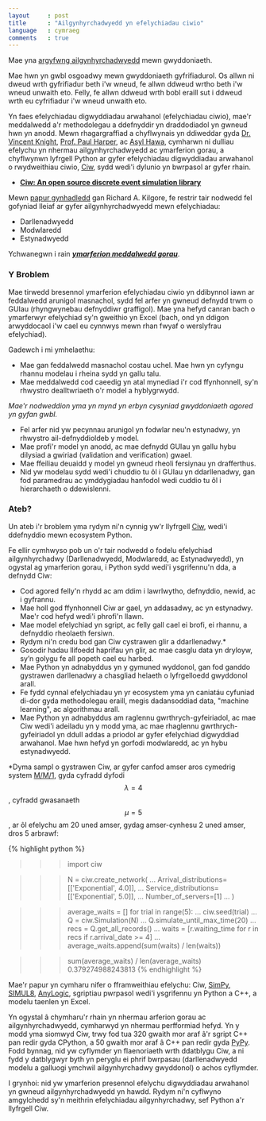 ```yaml
---
layout     : post
title      : "Ailgynhyrchadwyedd yn efelychiadau ciwio"
language   : cymraeg
comments   : true
---
```


Mae yna
[argyfwng ailgynhyrchadwyedd](http://www.bbc.co.uk/news/science-environment-39054778)
mewn gwyddoniaeth.

Mae hwn yn gwbl osgoadwy mewn gwyddoniaeth gyfrifiadurol.
Os allwn ni dweud wrth gyfrifiadur beth i'w wneud, fe allwn ddweud wrtho beth
i'w wneud unwaith eto.
Felly, fe allwn ddweud wrth bobl eraill sut i ddweud wrth eu cyfrifiadur i'w
wneud unwaith eto.

Yn faes efelychiadau digwyddiadau arwahanol (efelychiadau ciwio), mae'r
meddalwedd a'r methodolegau a ddefnyddir yn draddodiadol yn gwneud hwn yn anodd.
Mewn rhagargraffiad a chyflwynais yn ddiweddar gyda
[Dr. Vincent Knight](http://vknight.org/),
[Prof. Paul Harper](http://www.profpaulharper.com/), ac
[Asyl Hawa](http://asylhawa.com/), cymharwn ni dulliau efelychu yn nhermau
ailgynhyrchadwyedd ac ymarferion gorau, a chyflwynwn lyfrgell Python ar gyfer
efelychiadau digwyddiadau arwahanol o rwydweithiau ciwio,
[Ciw](http://ciw.readthedocs.io/cy/latest/), sydd wedi'i dylunio yn bwrpasol ar
gyfer rhain.

+ [**Ciw: An open source discrete event simulation library**](https://arxiv.org/abs/1710.03561)

Mewn [papur gynhadledd](https://pdfs.semanticscholar.org/2bfc/94644b45d73d9f63f0402d8c3191d0e0e154.pdf)
gan Richard A. Kilgore, fe restrir tair nodwedd fel gofyniad lleiaf ar gyfer
ailgynhyrchadwyedd mewn efelychiadau:

+ Darllenadwyedd
+ Modwlaredd
+ Estynadwyedd

Ychwanegwn i rain [***ymarferion meddalwedd gorau***](http://journals.plos.org/plosbiology/article?id=10.1371/journal.pbio.1001745).

### Y Broblem

Mae tirwedd bresennol ymarferion efelychiadau ciwio yn ddibynnol iawn ar
feddalwedd arunigol masnachol, sydd fel arfer yn gwneud defnydd trwm o GUIau
(rhyngwynebau defnyddiwr graffigol).
Mae yna hefyd canran bach o ymarferwyr efelychiad sy'n gweithio yn Excel (bach,
ond yn ddigon arwyddocaol i'w cael eu cynnwys mewn rhan fwyaf o werslyfrau
efelychiad).

Gadewch i mi ymhelaethu:

+ Mae gan feddalwedd masnachol costau uchel. Mae hwn yn cyfyngu rhannu modelau
i rheina sydd yn gallu talu.
+ Mae meddalwedd cod caeedig yn atal mynediad i'r cod ffynhonnell, sy'n rhwystro
dealltwriaeth o'r model a hyblygrwydd.

*Mae'r nodweddion yma yn mynd yn erbyn cysyniad gwyddoniaeth agored yn gyfan
gwbl.*

+ Fel arfer nid yw pecynnau arunigol yn fodwlar neu'n estynadwy, yn rhwystro
ail-defnyddioldeb y model.
+ Mae profi'r model yn anodd, ac mae defnydd GUIau yn gallu hybu dilysiad a
gwiriad (validation and verification) gwael.
+ Mae ffeiliau deuaidd y model yn gwneud rheoli fersiynau yn drafferthus.
+ Nid yw modelau sydd wedi'i chuddio tu ôl i GUIau yn ddarllenadwy, gan fod
paramedrau ac ymddygiadau hanfodol wedi cuddio tu ôl i hierarchaeth o
ddewislenni.

### Ateb?

Un ateb i'r broblem yma rydym ni'n cynnig yw'r llyfrgell
[Ciw](http://ciw.readthedocs.io/cy/latest/), wedi'i ddefnyddio mewn ecosystem
Python.

Fe ellir cymhwyso pob un o'r tair nodwedd o fodelu efelychiad ailgynhyrchadwy
(Darllenadwyedd, Modwlaredd, ac Estynadwyedd), yn ogystal ag ymarferion gorau, i
Python sydd wedi'i ysgrifennu'n dda, a defnydd Ciw:

+ Cod agored felly'n rhydd ac am ddim i lawrlwytho, defnyddio, newid, ac i
gyfrannu.
+ Mae holl god ffynhonnell Ciw ar gael, yn addasadwy, ac yn estynadwy. Mae'r cod
hefyd wedi'i phrofi'n llawn.
+ Mae model efelychiad yn sgript, ac felly gall cael ei brofi, ei rhannu, a
defnyddio rheolaeth fersiwn.
+ Rydym ni'n credu bod gan Ciw cystrawen glir a ddarllenadwy.*
+ Gosodir hadau llifoedd haprifau yn glir, ac mae casglu data yn dryloyw, sy’n
golygu fe all popeth cael eu harbed.
+ Mae Python yn adnabyddus yn y gymuned wyddonol, gan fod ganddo gystrawen
darllenadwy a chasgliad helaeth o lyfrgelloedd gwyddonol arall.
+ Fe fydd cynnal efelychiadau yn yr ecosystem yma yn caniatáu cyfuniad di-dor
gyda methodolegau eraill, megis dadansoddiad data, "machine learning", ac
algorithmau arall.
+ Mae Python yn adnabyddus am raglennu gwrthrych-gyfeiriadol, ac mae Ciw wedi'i
adeiladu yn y modd yma, ac mae rhaglennu gwrthrych-gyfeiriadol yn ddull addas a
priodol ar gyfer efelychiad digwyddiad arwahanol. Mae hwn hefyd yn gorfodi
modwlaredd, ac yn hybu estynadwyedd.

*Dyma sampl o gystrawen Ciw, ar gyfer canfod amser aros cymedrig system
[M/M/1](http://ciw.readthedocs.io/cy/latest/Background/kendall.html), gyda
cyfradd dyfodi $$\lambda = 4$$, cyfradd gwasanaeth $$\mu = 5$$, ar ôl efelychu
am 20 uned amser, gydag amser-cynhesu 2 uned amser, dros 5 arbrawf:

{% highlight python %}
>>> import ciw

>>> N = ciw.create_network(
...     Arrival_distributions=[['Exponential', 4.0]],
...     Service_distributions=[['Exponential', 5.0]],
...     Number_of_servers=[1]
... )

>>> average_waits = []
>>> for trial in range(5):
...     ciw.seed(trial)
...     Q = ciw.Simulation(N)
...     Q.simulate_until_max_time(20)
...     recs = Q.get_all_records()
...     waits = [r.waiting_time for r in recs if r.arrival_date >= 4]
...     average_waits.append(sum(waits) / len(waits))

>>> sum(average_waits) / len(average_waits)
0.379274988243813
{% endhighlight %}

Mae'r papur yn cymharu nifer o fframweithiau efelychu: Ciw,
[SimPy](https://simpy.readthedocs.io/en/latest/),
[SIMUL8](https://www.simul8.com/), [AnyLogic](https://www.anylogic.com/),
sgriptiau pwrpasol wedi'i ysgrifennu yn Python a C++, a modelu taenlen yn Excel.

Yn ogystal â chymharu'r rhain yn nhermau arferion gorau ac ailgynhyrchadwyedd,
cymharwyd yn nhermau perfformiad hefyd.
Yn y modd yma siomwyd Ciw, trwy fod tua 320 gwaith mor araf â'r sgript C++ pan
redir gyda CPython, a 50 gwaith mor araf â C++ pan redir gyda
[PyPy](https://pypy.org/).
Fodd bynnag, nid yw cyflymder yn flaenoriaeth wrth ddatblygu Ciw, a ni fydd y
datblygwyr byth yn peryglu ei phrif bwrpasau (darllenadwyedd modelu a galluogi
ymchwil ailgynhyrchadwy gwyddonol) o achos cyflymder.

I grynhoi: nid yw ymarferion presennol efelychu digwyddiadau arwahanol yn gwneud
ailgynhyrchadwyedd yn hawdd. Rydym ni'n cyflwyno amgylchedd sy'n meithrin
efelychiadau ailgynhyrchadwy, sef Python a'r llyfrgell Ciw.
